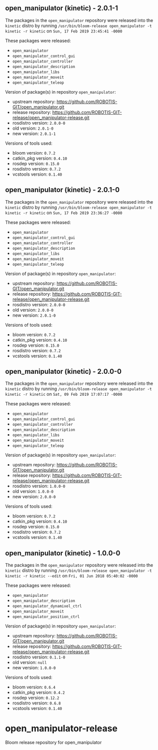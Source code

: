 ## open_manipulator (kinetic) - 2.0.1-1

The packages in the `open_manipulator` repository were released into the `kinetic` distro by running `/usr/bin/bloom-release open_manipulator -t kinetic -r kinetic` on `Sun, 17 Feb 2019 23:45:41 -0000`

These packages were released:
- `open_manipulator`
- `open_manipulator_control_gui`
- `open_manipulator_controller`
- `open_manipulator_description`
- `open_manipulator_libs`
- `open_manipulator_moveit`
- `open_manipulator_teleop`

Version of package(s) in repository `open_manipulator`:

- upstream repository: https://github.com/ROBOTIS-GIT/open_manipulator.git
- release repository: https://github.com/ROBOTIS-GIT-release/open_manipulator-release.git
- rosdistro version: `2.0.0-0`
- old version: `2.0.1-0`
- new version: `2.0.1-1`

Versions of tools used:

- bloom version: `0.7.2`
- catkin_pkg version: `0.4.10`
- rosdep version: `0.15.0`
- rosdistro version: `0.7.2`
- vcstools version: `0.1.40`


## open_manipulator (kinetic) - 2.0.1-0

The packages in the `open_manipulator` repository were released into the `kinetic` distro by running `/usr/bin/bloom-release open_manipulator -t kinetic -r kinetic` on `Sun, 17 Feb 2019 23:36:27 -0000`

These packages were released:
- `open_manipulator`
- `open_manipulator_control_gui`
- `open_manipulator_controller`
- `open_manipulator_description`
- `open_manipulator_libs`
- `open_manipulator_moveit`
- `open_manipulator_teleop`

Version of package(s) in repository `open_manipulator`:

- upstream repository: https://github.com/ROBOTIS-GIT/open_manipulator.git
- release repository: https://github.com/ROBOTIS-GIT-release/open_manipulator-release.git
- rosdistro version: `2.0.0-0`
- old version: `2.0.0-0`
- new version: `2.0.1-0`

Versions of tools used:

- bloom version: `0.7.2`
- catkin_pkg version: `0.4.10`
- rosdep version: `0.15.0`
- rosdistro version: `0.7.2`
- vcstools version: `0.1.40`


## open_manipulator (kinetic) - 2.0.0-0

The packages in the `open_manipulator` repository were released into the `kinetic` distro by running `/usr/bin/bloom-release open_manipulator -t kinetic -r kinetic` on `Sat, 09 Feb 2019 17:07:17 -0000`

These packages were released:
- `open_manipulator`
- `open_manipulator_control_gui`
- `open_manipulator_controller`
- `open_manipulator_description`
- `open_manipulator_libs`
- `open_manipulator_moveit`
- `open_manipulator_teleop`

Version of package(s) in repository `open_manipulator`:

- upstream repository: https://github.com/ROBOTIS-GIT/open_manipulator.git
- release repository: https://github.com/ROBOTIS-GIT-release/open_manipulator-release.git
- rosdistro version: `1.0.0-0`
- old version: `1.0.0-0`
- new version: `2.0.0-0`

Versions of tools used:

- bloom version: `0.7.2`
- catkin_pkg version: `0.4.10`
- rosdep version: `0.15.0`
- rosdistro version: `0.7.2`
- vcstools version: `0.1.40`


## open_manipulator (kinetic) - 1.0.0-0

The packages in the `open_manipulator` repository were released into the `kinetic` distro by running `/usr/bin/bloom-release open_manipulator -t kinetic -r kinetic --edit` on `Fri, 01 Jun 2018 05:40:02 -0000`

These packages were released:
- `open_manipulator`
- `open_manipulator_description`
- `open_manipulator_dynamixel_ctrl`
- `open_manipulator_moveit`
- `open_manipulator_position_ctrl`

Version of package(s) in repository `open_manipulator`:

- upstream repository: https://github.com/ROBOTIS-GIT/open_manipulator.git
- release repository: https://github.com/ROBOTIS-GIT-release/open_manipulator-release.git
- rosdistro version: `0.1.1-0`
- old version: `null`
- new version: `1.0.0-0`

Versions of tools used:

- bloom version: `0.6.4`
- catkin_pkg version: `0.4.2`
- rosdep version: `0.12.2`
- rosdistro version: `0.6.8`
- vcstools version: `0.1.40`


# open_manipulator-release
Bloom release repository for open_manipulator
